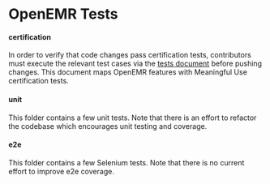 # OpenEMR Tests

#### certification
In order to verify that code changes pass certification tests, contributors must execute the relevant test cases via the [tests document](./certification/tests.md) before pushing changes. This document maps OpenEMR features with Meaningful Use certification tests.

#### unit

This folder contains a few unit tests. Note that there is an effort to refactor the codebase which encourages unit testing and coverage.

#### e2e

This folder contains a few Selenium tests. Note that there is no current effort to improve e2e coverage.
